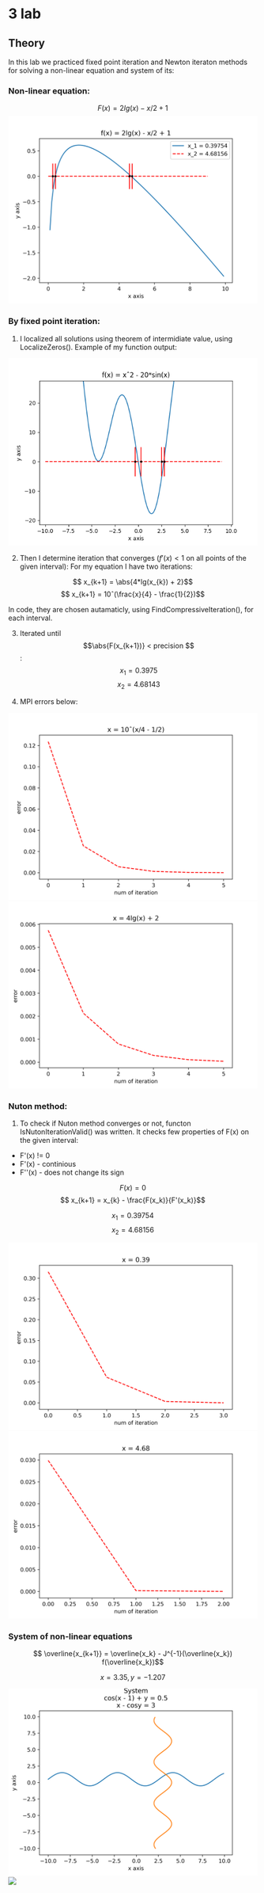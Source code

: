# 3 lab
## Theory
In this lab we practiced fixed point iteration and Newton iteraton methods for solving a non-linear equation and system of its:

### Non-linear equation:

$$ F(x) = 2lg(x) - x/2 + 1 $$
![](results/equation_plot.png)

### By fixed point iteration:


1) I localized all solutions using theorem of intermidiate value, using LocalizeZeros(). Example of my function output:

![](results/example_localize.png)

2) Then I determine iteration that converges ($f'(x) < 1$ on all points of the given interval): 
For my equation I have two iterations:

$$ x_{k+1} = \abs{4*lg(x_{k}) + 2}$$
$$ x_{k+1} = 10ˆ(\frac{x}{4} - \frac{1}{2})$$

In code, they are chosen autamaticly, using FindCompressiveIteration(), for each interval.

3) Iterated until $$\abs{F(x_{k+1})} < precision $$:
$$ x_{1} = 0.3975 $$
$$ x_{2} = 4.68143 $$

4) MPI errors below:

![](results/error_simple/method_1.png)
![](results/error_simple/method_2.png)

### Nuton method:
1) To check if Nuton method converges or not, functon IsNutonIterationValid() was written. 
It checks few properties of F(x) on the given interval:
- F'(x) != 0
- F'(x) - continious
- F''(x) - does not change its sign

$$ F(x) = 0 $$
$$ x_{k+1} = x_{k} - \frac{F(x_k)}{F'(x_k)}$$

$$x_{1} = 0.39754$$
$$x_{2} = 4.68156$$


![](results/error_simple/Nuton_1.png)
![](results/error_simple/Nuton_2.png)

### System of non-linear equations

$$ \overline{x_{k+1}} = \overline{x_k} - J^{-1}(\overline{x_k}) f(\overline{x_k})$$

$$x = 3.35, y = -1.207$$

![](results/system_plot.png)
![](graphs/system_solutiuon_plot.png)